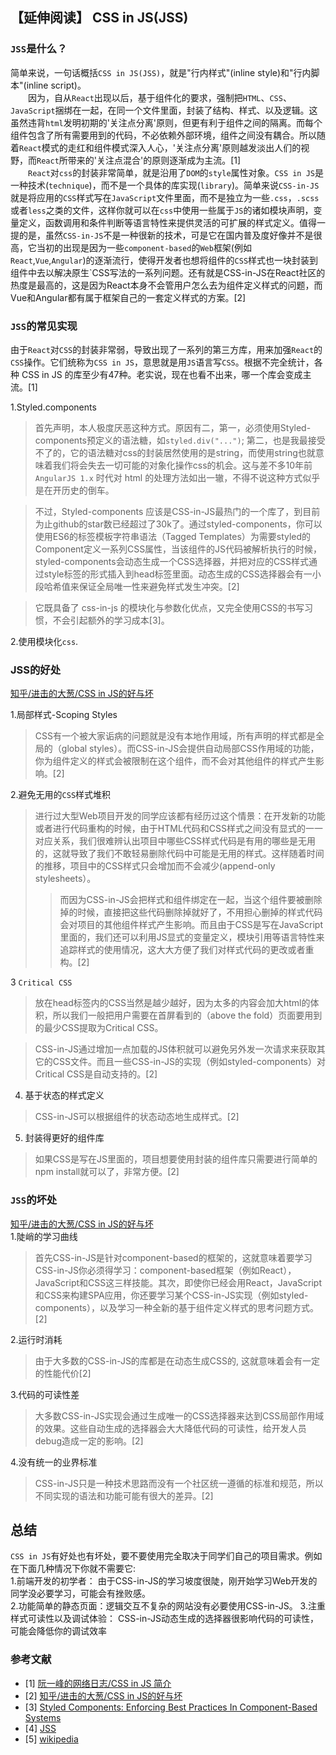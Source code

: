 ## 【延伸阅读】 CSS in JS(JSS)  
### `JSS`是什么？  
简单来说，一句话概括`CSS in JS(JSS)`，就是"行内样式"(inline style)和"行内脚本"(inline script)。  
&emsp;&emsp;因为，自从`React`出现以后，基于组件化的要求，强制把`HTML`、`CSS`、`JavaScript`捆绑在一起，在同一个文件里面，封装了结构、样式、以及逻辑。这虽然违背`html`发明初期的'关注点分离'原则，但更有利于组件之间的隔离。而每个组件包含了所有需要用到的代码，不必依赖外部环境，组件之间没有耦合。所以随着`React`模式的走红和组件模式深入人心，'关注点分离'原则越发淡出人们的视野，而`React`所带来的'关注点混合'的原则逐渐成为主流。[1]  
&emsp;&emsp;`React`对`css`的封装非常简单，就是沿用了`DOM`的`style`属性对象。`CSS in JS`是一种技术(`technique`)，而不是一个具体的库实现(`library`)。简单来说`CSS-in-JS`就是将应用的`CSS`样式写在`JavaScript`文件里面，而不是独立为一些`.css`，`.scss`或者`less`之类的文件，这样你就可以在`css`中使用一些属于`JS`的诸如模块声明，变量定义，函数调用和条件判断等语言特性来提供灵活的可扩展的样式定义。值得一提的是，虽然`CSS-in-JS`不是一种很新的技术，可是它在国内普及度好像并不是很高，它当初的出现是因为一些`component-based`的`Web`框架(例如`React`,`Vue`,`Angular`)的逐渐流行，使得开发者也想将组件的`CSS`样式也一块封装到组件中去以解决原生`CSS写法的一系列问题。还有就是CSS-in-JS在React社区的热度是最高的，这是因为React本身不会管用户怎么去为组件定义样式的问题，而Vue和Angular都有属于框架自己的一套定义样式的方案。[2]  
### `JSS`的常见实现  
由于`React`对`CSS`的封装非常弱，导致出现了一系列的第三方库，用来加强`React`的`CSS`操作。它们统称为`CSS in JS`，意思就是用`JS`语言写`CSS`。根据不完全统计，各种 CSS in JS 的库至少有47种。老实说，现在也看不出来，哪一个库会变成主流。[1]  

1.Styled.components  
>首先声明，本人极度厌恶这种方式。原因有二，第一，必须使用Styled-components预定义的语法糖，如`styled.div("...")`; 第二，也是我最接受不了的，它的语法糖对css的封装居然使用的是string，而使用string也就意味着我们将会失去一切可能的对象化操作css的机会。这与差不多10年前 `AngularJS 1.x` 时代对 html 的处理方法如出一辙，不得不说这种方式似乎是在开历史的倒车。

>不过，Styled-components 应该是CSS-in-JS最热门的一个库了，到目前为止github的star数已经超过了30k了。通过styled-components，你可以使用ES6的标签模板字符串语法（Tagged Templates）为需要styled的Component定义一系列CSS属性，当该组件的JS代码被解析执行的时候，styled-components会动态生成一个CSS选择器，并把对应的CSS样式通过style标签的形式插入到head标签里面。动态生成的CSS选择器会有一小段哈希值来保证全局唯一性来避免样式发生冲突。[2]

>它既具备了 css-in-js 的模块化与参数化优点，又完全使用CSS的书写习惯，不会引起额外的学习成本[3]。 

2.使用模块化`css`.  

### JSS的好处  
[知乎/进击的大葱/CSS in JS的好与坏](https://zhuanlan.zhihu.com/p/103522819)  

1.局部样式-Scoping Styles  
>CSS有一个被大家诟病的问题就是没有本地作用域，所有声明的样式都是全局的（global styles）。而CSS-in-JS会提供自动局部CSS作用域的功能，你为组件定义的样式会被限制在这个组件，而不会对其他组件的样式产生影响。[2]  

2.避免无用的`CSS`样式堆积  

> 进行过大型Web项目开发的同学应该都有经历过这个情景：在开发新的功能或者进行代码重构的时候，由于HTML代码和CSS样式之间没有显式的一一对应关系，我们很难辨认出项目中哪些CSS样式代码是有用的哪些是无用的，这就导致了我们不敢轻易删除代码中可能是无用的样式。这样随着时间的推移，项目中的CSS样式只会增加而不会减少(append-only stylesheets）。  
> >而因为CSS-in-JS会把样式和组件绑定在一起，当这个组件要被删除掉的时候，直接把这些代码删除掉就好了，不用担心删掉的样式代码会对项目的其他组件样式产生影响。而且由于CSS是写在JavaScript里面的，我们还可以利用JS显式的变量定义，模块引用等语言特性来追踪样式的使用情况，这大大方便了我们对样式代码的更改或者重构。[2]  

3 `Critical CSS`  
>放在head标签内的CSS当然是越少越好，因为太多的内容会加大html的体积，所以我们一般把用户需要在首屏看到的（above the fold）页面要用到的最少CSS提取为Critical CSS。

>CSS-in-JS通过增加一点加载的JS体积就可以避免另外发一次请求来获取其它的CSS文件。而且一些CSS-in-JS的实现（例如styled-components）对Critical CSS是自动支持的。[2]  

4. 基于状态的样式定义  
>CSS-in-JS可以根据组件的状态动态地生成样式。[2]  

5. 封装得更好的组件库  
>如果CSS是写在JS里面的，项目想要使用封装的组件库只需要进行简单的npm install就可以了，非常方便。[2]    

### `JSS`的坏处  
[ 知乎/进击的大葱/CSS in JS的好与坏](https://zhuanlan.zhihu.com/p/103522819)  
1.陡峭的学习曲线  
> 首先CSS-in-JS是针对component-based的框架的，这就意味着要学习CSS-in-JS你必须得学习：component-based框架（例如React），JavaScript和CSS这三样技能。其次，即使你已经会用React，JavaScript和CSS来构建SPA应用，你还要学习某个CSS-in-JS实现（例如styled-components），以及学习一种全新的基于组件定义样式的思考问题方式。[2]  

2.运行时消耗  
>由于大多数的CSS-in-JS的库都是在动态生成CSS的, 这就意味着会有一定的性能代价[2]  

3.代码的可读性差  
>大多数CSS-in-JS实现会通过生成唯一的CSS选择器来达到CSS局部作用域的效果。这些自动生成的选择器会大大降低代码的可读性，给开发人员debug造成一定的影响。[2]  

4.没有统一的业界标准  
> CSS-in-JS只是一种技术思路而没有一个社区统一遵循的标准和规范，所以不同实现的语法和功能可能有很大的差异。[2]

## 总结  
`CSS in JS`有好处也有坏处，要不要使用完全取决于同学们自己的项目需求。例如在下面几种情况下你就不需要它:  
1.前端开发的初学者： 由于CSS-in-JS的学习坡度很陡，刚开始学习Web开发的同学没必要学习，可能会有挫败感。  
2.功能简单的静态页面：逻辑交互不复杂的网站没有必要使用CSS-in-JS。
3.注重样式可读性以及调试体验： CSS-in-JS动态生成的选择器很影响代码的可读性，可能会降低你的调试效率  

### 参考文献
+ [1] [阮一峰的网络日志/CSS in JS 简介](http://www.ruanyifeng.com/blog/2017/04/css_in_js.html)  
+ [2] [知乎/进击的大葱/CSS in JS的好与坏](https://zhuanlan.zhihu.com/p/103522819)  
+ [3] [Styled Components: Enforcing Best Practices In Component-Based Systems](https://www.smashingmagazine.com/2017/01/styled-components-enforcing-best-practices-component-based-systems/)  
+ [4] [JSS](https://cssinjs.org/?v=v10.5.0)  
+ [5] [wikipedia](https://en.wikipedia.org/wiki/CSS-in-JS)